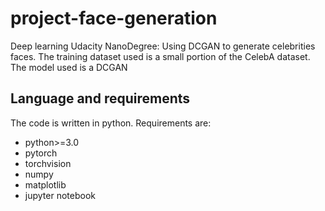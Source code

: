 # project-face-generation
Deep learning Udacity NanoDegree: Using DCGAN to generate celebrities faces.
The training dataset used is a small portion of the CelebA dataset.
The model used is a DCGAN

## Language and requirements
The code is written in python.
Requirements are:
* python>=3.0
* pytorch
* torchvision
* numpy
* matplotlib
* jupyter notebook

